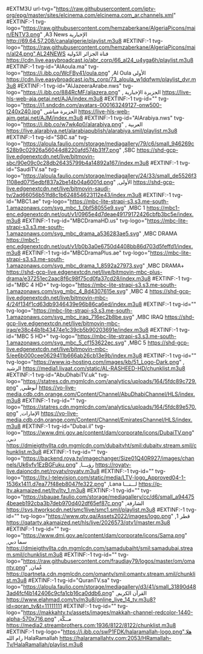 #EXTM3U url-tvg="https://raw.githubusercontent.com/iptv-org/epg/master/sites/elcinema.com/elcinema.com_ar.channels.xml"
#EXTINF:-1  tvg-logo="https://raw.githubusercontent.com/hemzaberkane/AlgeriaPicons/main/ENTV3.png" ,A3 News الإخبارية 
http://69.64.57.208/canalalgerie/playlist.m3u8
#EXTINF:-1  tvg-logo="https://raw.githubusercontent.com/hemzaberkane/AlgeriaPicons/main/al24.png",AL24NEWS قناة الجزائر الدّولية
https://cdn.live.easybroadcast.io/abr_corp/66_al24_u4yga6h/playlist.m3u8
#EXTINF:-1 tvg-id="AlAoula.ma" tvg-logo="https://i.ibb.co/WcFBy41/oula.png"  ,Al Oula الأولى 
https://cdn.live.easybroadcast.io/ts_corp/73_aloula_w1dqfwm/playlist_dvr.m3u8
#EXTINF:-1 tvg-id="AlJazeeraArabe.nws" tvg-logo="https://i.ibb.co/884RcMF/aljazera.png" , الجزيرة الإخبارية
https://live-hls-web-aja.getaj.net/AJA/index.m3u8
#EXTINF:-1 tvg-id="" tvg-logo="https://i1.sndcdn.com/avatars-000163249127-onw500-t240x240.jpg" ,الجزيرة مباشر
https://live-hls-web-ajm.getaj.net/AJM/index.m3u8
#EXTINF:-1 tvg-id="AlArabiya.nws" tvg-logo="https://i.ibb.co/w7wk4p0/alarabiya.png" , العربية
https://live.alarabiya.net/alarabiapublish/alarabiya.smil/playlist.m3u8
#EXTINF:-1 tvg-id="SBC.sa" tvg-logo="https://aloula.faulio.com/storage/mediagallery/79/c6/small_946269c528b9c02926a56044d8220afd574b31f7.png" ,SBC
https://shd-gcp-live.edgenextcdn.net/live/bitmovin-sbc/90e09c0c28db26435799b4a14892a167/index.m3u8
#EXTINF:-1 tvg-id="SaudiTV.sa" tvg-logo="https://aloula.faulio.com/storage/mediagallery/24/33/small_de5526f31108ed0715edbf837a2be14b04a6001d.png" ,الأولى
https://shd-gcp-live.edgenextcdn.net/live/bitmovin-saudi-tv/2ad66056b51fd8c1b624854623112e43/index.m3u8
#EXTINF:-1 tvg-id="MBC1.ae" tvg-logo="https://mbc-lite-strapi-s3.s3.me-south-1.amazonaws.com/svg_mbc_1_0bf58055e9.svg" ,MBC 1
https://mbc1-enc.edgenextcdn.net/out/v1/0965e4d7deae49179172426cbfb3bc5e/index.m3u8
#EXTINF:-1 tvg-id="MBCDramaHD.us" tvg-logo="https://mbc-lite-strapi-s3.s3.me-south-1.amazonaws.com/svg_mbc_drama_a536283ae5.svg" ,MBC DRAMA
https://mbc1-enc.edgenextcdn.net/out/v1/b0b3a0e6750d4408bb86d703d5feffd1/index.m3u8
#EXTINF:-1 tvg-id="MBCDramaPlus.ae" tvg-logo="https://mbc-lite-strapi-s3.s3.me-south-1.amazonaws.com/svg_mbc_drama_1_8592a27973.svg" ,MBC DRAMA+
https://shd-gcp-live.edgenextcdn.net/live/bitmovin-mbc-plus-drama/e37251ec2aac8f6c98f75cd0fa37cd28/index.m3u8
#EXTINF:-1 tvg-id="MBC 4 HD+" tvg-logo="https://mbc-lite-strapi-s3.s3.me-south-1.amazonaws.com/svg_mbc_4_8d4307615e.svg" ,MBC 4
https://shd-gcp-live.edgenextcdn.net/live/bitmovin-mbc-4/24f134f1cd63db9346439e96b86ca6ed/index.m3u8
#EXTINF:-1 tvg-id="" tvg-logo="https://mbc-lite-strapi-s3.s3.me-south-1.amazonaws.com/svg_mbc_iraq_716ec2b8be.svg" ,MBC IRAQ 
https://shd-gcp-live.edgenextcdn.net/live/bitmovin-mbc-iraq/e38c44b1b43474e1c39cb5b90203691e/index.m3u8
#EXTINF:-1 tvg-id="MBC 5 HD+" tvg-logo="https://mbc-lite-strapi-s3.s3.me-south-1.amazonaws.com/svg_mbc_5_cf153622ec.svg" ,MBC 5
https://shd-gcp-live.edgenextcdn.net/live/bitmovin-mbc-5/ee6b000cee0629411b666ab26cb13e9b/index.m3u8
#EXTINF:-1 tvg-id="" tvg-logo="https://www.iq-hosting.com/images/kb/51_Logo-Dark.png" , الرشيد
https://media1.livaat.com/static/AL-RASHEED-HD/chunklist.m3u8
#EXTINF:-1 tvg-id="AbuDhabiTV.uk" tvg-logo="https://statres.cdn.mgmlcdn.com/analytics/uploads/164/5fdc89c729.png" ,أبوظبي
https://vo-live-media.cdb.cdn.orange.com/Content/Channel/AbuDhabiChannel/HLS/index.m3u8
#EXTINF:-1 tvg-id="" tvg-logo="https://statres.cdn.mgmlcdn.com/analytics/uploads/164/5fdc89e570.png" ,الإمارات
https://vo-live-media.cdb.cdn.orange.com/Content/Channel/EmiratesChannel/HLS/index.m3u8
#EXTINF:-1 tvg-id="Dubai.il" tvg-logo="https://www.dmi.gov.ae/content/dam/corporate/icons/DubaiTV.png" ,دبي
https://dmieigthvllta.cdn.mgmlcdn.com/dubaitvht/smil:dubaitv.stream.smil/chunklist.m3u8
#EXTINF:-1 tvg-id="" tvg-logo="https://backend.roya.tv/imagechanger/Size01Q40R927/images/channels/Uk6vfv1EzBGFuku.png" ,رؤيـــا
https://royatv-live.daioncdn.net/royatv/royatv.m3u8
#EXTINF:-1 tvg-id="" tvg-logo="https://ltv.l-television.com/static/media/LTV-logo_Approved04-1-1536x1411.d7ea77f48eb8047fe322.png" ,Lana لـــنـــا
https://p-ltv.akamaized.net/ltv/ltv_1.m3u8
#EXTINF:-1 tvg-id="" tvg-logo="https://sbauae.faulio.com/storage/mediagallery/cc/d6/small_a944754beaeb192cba3b7deb970d402df65ef87c.png" ,الشارقة
https://svs.itworkscdn.net/smc1live/smc1.smil/playlist.m3u8
#EXTINF:-1 tvg-id="" tvg-logo="https://www.qtv.qa/Assets2022/images/logo.png" ,قطر 1
https://qatartv.akamaized.net/hls/live/2026573/qtv1/master.m3u8
#EXTINF:-1 tvg-id="" tvg-logo="https://www.dmi.gov.ae/content/dam/corporate/icons/Sama.png" ,سما دبي
https://dmieigthvllta.cdn.mgmlcdn.com/samadubaiht/smil:samadubai.stream.smil/chunklist.m3u8
#EXTINF:-1 tvg-id="" tvg-logo="https://raw.githubusercontent.com/fraudiay79/logos/master/om/omantv.png" ,عُمان
https://partneta.cdn.mgmlcdn.com/omantv/smil:omantv.stream.smil/chunklist.m3u8
#EXTINF:-1 tvg-id="QuranTV.sa" tvg-logo="https://aloula.faulio.com/storage/mediagallery/d3/41/small_31890d483ad4fcf4b142406c9cfa1cb16ca0ddb6.png" ,القرآن الكريم
https://www.elahmad.com/tv/m3u8/online_live_14_tv.m3u8?id=qoran_tv&t=11111111
#EXTINF:-1 tvg-id="" tvg-logo="https://makkahtv.tv/assets/images/makkah-channel-redcolor-1440-alpha-570x716.png" ,مــكّة
https://media2.streambrothers.com:1936/8122/8122/chunklist.m3u8
#EXTINF:-1 tvg-logo="https://i.ibb.co/swP1FDK/halaramallah-logo.png",هلا رام الله HalaRamallah
https://halaramallahtv.com:2053/HRamallah-Tv/HalaRamallah/playlist.m3u8
